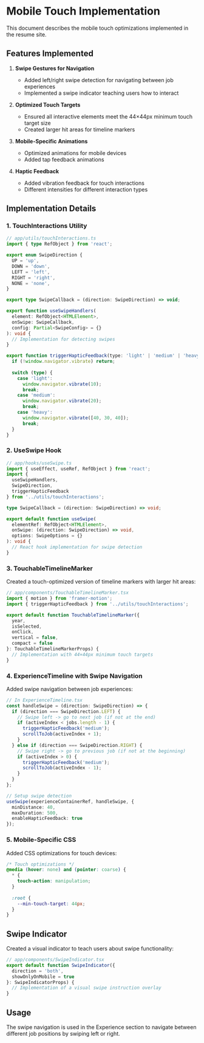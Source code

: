 # Mobile Touch Implementation

This document describes the mobile touch optimizations implemented in the resume site.

## Features Implemented

1. **Swipe Gestures for Navigation**
   - Added left/right swipe detection for navigating between job experiences
   - Implemented a swipe indicator teaching users how to interact

2. **Optimized Touch Targets**
   - Ensured all interactive elements meet the 44×44px minimum touch target size
   - Created larger hit areas for timeline markers

3. **Mobile-Specific Animations**
   - Optimized animations for mobile devices
   - Added tap feedback animations 

4. **Haptic Feedback**
   - Added vibration feedback for touch interactions
   - Different intensities for different interaction types

## Implementation Details

### 1. TouchInteractions Utility
```typescript
// app/utils/touchInteractions.ts
import { type RefObject } from 'react';

export enum SwipeDirection {
  UP = 'up',
  DOWN = 'down',
  LEFT = 'left',
  RIGHT = 'right',
  NONE = 'none',
}

export type SwipeCallback = (direction: SwipeDirection) => void;

export function useSwipeHandlers(
  element: RefObject<HTMLElement>,
  onSwipe: SwipeCallback,
  config: Partial<SwipeConfig> = {}
): void {
  // Implementation for detecting swipes
}

export function triggerHapticFeedback(type: 'light' | 'medium' | 'heavy' = 'medium'): void {
  if (!window.navigator.vibrate) return;
  
  switch (type) {
    case 'light':
      window.navigator.vibrate(10);
      break;
    case 'medium':
      window.navigator.vibrate(20);
      break;
    case 'heavy':
      window.navigator.vibrate([40, 30, 40]);
      break;
  }
}
```

### 2. UseSwipe Hook
```typescript
// app/hooks/useSwipe.ts
import { useEffect, useRef, RefObject } from 'react';
import { 
  useSwipeHandlers, 
  SwipeDirection,
  triggerHapticFeedback 
} from '../utils/touchInteractions';

type SwipeCallback = (direction: SwipeDirection) => void;

export default function useSwipe(
  elementRef: RefObject<HTMLElement>,
  onSwipe: (direction: SwipeDirection) => void,
  options: SwipeOptions = {}
): void {
  // React hook implementation for swipe detection
}
```

### 3. TouchableTimelineMarker
Created a touch-optimized version of timeline markers with larger hit areas:
```typescript
// app/components/TouchableTimelineMarker.tsx
import { motion } from 'framer-motion';
import { triggerHapticFeedback } from '../utils/touchInteractions';

export default function TouchableTimelineMarker({ 
  year, 
  isSelected, 
  onClick,
  vertical = false,
  compact = false
}: TouchableTimelineMarkerProps) {
  // Implementation with 44×44px minimum touch targets
}
```

### 4. ExperienceTimeline with Swipe Navigation
Added swipe navigation between job experiences:
```typescript
// In ExperienceTimeline.tsx
const handleSwipe = (direction: SwipeDirection) => {
  if (direction === SwipeDirection.LEFT) {
    // Swipe left -> go to next job (if not at the end)
    if (activeIndex < jobs.length - 1) {
      triggerHapticFeedback('medium');
      scrollToJob(activeIndex + 1);
    }
  } else if (direction === SwipeDirection.RIGHT) {
    // Swipe right -> go to previous job (if not at the beginning)
    if (activeIndex > 0) {
      triggerHapticFeedback('medium');
      scrollToJob(activeIndex - 1);
    }
  }
};

// Setup swipe detection
useSwipe(experienceContainerRef, handleSwipe, {
  minDistance: 40,
  maxDuration: 500,
  enableHapticFeedback: true
});
```

### 5. Mobile-Specific CSS
Added CSS optimizations for touch devices:
```css
/* Touch optimizations */
@media (hover: none) and (pointer: coarse) {
  * {
    touch-action: manipulation;
  }
  
  :root {
    --min-touch-target: 44px;
  }
}
```

## Swipe Indicator
Created a visual indicator to teach users about swipe functionality:
```typescript
// app/components/SwipeIndicator.tsx
export default function SwipeIndicator({ 
  direction = 'both',
  showOnlyOnMobile = true
}: SwipeIndicatorProps) {
  // Implementation of a visual swipe instruction overlay
}
```

## Usage 
The swipe navigation is used in the Experience section to navigate between different job positions by swiping left or right.